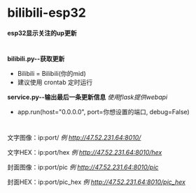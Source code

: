 # bilibili-esp32
**esp32显示关注的up更新**
#

**bilibili.py--获取更新**
- Bilibili = Bilibili(你的mid)
- 建议使用 crontab 定时运行

**service.py--输出最后一条更新信息**
*使用flask提供webapi*
- app.run(host="0.0.0.0", port=你想设置的端口, debug=False)
#

文字图像：ip:port/ 
*例 http://47.52.231.64:8010/*

文字HEX：ip:port/hex
*例 http://47.52.231.64:8010/hex*


封面图像：ip:port/pic
*例 http://47.52.231.64:8010/pic*

封面HEX：ip:port/pic_hex
*例 http://47.52.231.64:8010/pic_hex*
